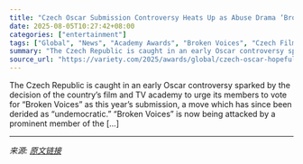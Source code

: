 ```yaml
---
title: "Czech Oscar Submission Controversy Heats Up as Abuse Drama ‘Broken Voices’ Accused of ‘Fundamental Ethical Failure’ and ‘Misleading Claims’"
date: 2025-08-05T10:27:42+08:00
categories: ["entertainment"]
tags: ["Global", "News", "Academy Awards", "Broken Voices", "Czech Film and Television Academy", "Oscars"]
summary: "The Czech Republic is caught in an early Oscar controversy sparked by the decision of the country&#8217;s film and TV academy to urge its members to vote for “Broken Voices” as this year’s submission,"
source_url: "https://variety.com/2025/awards/global/czech-oscar-hopeful-broken-voices-accused-ethical-failure-1236478409/"
---
```


The Czech Republic is caught in an early Oscar controversy sparked by the decision of the country&#8217;s film and TV academy to urge its members to vote for “Broken Voices” as this year’s submission, a move which has since been derided as “undemocratic.” &#8220;Broken Voices&#8221; is now being attacked by a prominent member of the [&#8230;]

---

*来源: [原文链接](https://variety.com/2025/awards/global/czech-oscar-hopeful-broken-voices-accused-ethical-failure-1236478409/)*
